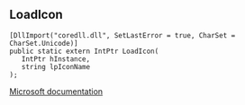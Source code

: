 ## LoadIcon

```
[DllImport("coredll.dll", SetLastError = true, CharSet = CharSet.Unicode)]
public static extern IntPtr LoadIcon(
   IntPtr hInstance,
   string lpIconName
);
```

[Microsoft documentation](https://docs.microsoft.com/en-us/windows/win32/api/winuser/nf-winuser-loadiconw)
